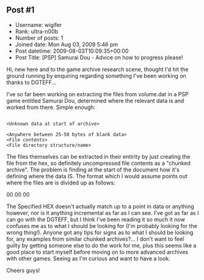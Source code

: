 ## Post #1
- Username: wigifer
- Rank: ultra-n00b
- Number of posts: 1
- Joined date: Mon Aug 03, 2009 5:46 pm
- Post datetime: 2009-08-03T10:09:35+00:00
- Post Title: [PSP] Samurai Dou - Advice on how to progress please!

Hi, new here and to the game archive research scene, thought I'd hit the ground running by enquiring regarding something I've been working on thanks to DGTEFF...

I've so far been working on extracting the files from volume.dat in a PSP game entitled Samurai Dou, determined where the relevant data is and worked from there. Simple enough:

```

<Unknown data at start of archive>

<Anywhere between 25-50 bytes of blank data>
<File contents>
<File directory structure/name>
```


The files themselves can be extracted in their entirity by just creating the file from the hex, so definitely uncompressed file contents as a "chunked archive". The problem is finding at the start of the document how it's defining where the data IS. The format which I would assume points out where the files are is divided up as follows:

00 00 00 <Specified HEX>

The Specified HEX doesn't actually match up to a point in data or anything however, nor is it anything incremental as far as I can see. I've got as far as I can go with the DGTEFF, but I think I've been reading it so much it now confuses me as to what I should be looking for (I'm probably looking for the wrong thing!). Anyone got any tips for signs as to what I should be looking for, any examples from similar chunked archives?... I don't want to feel guilty by getting someone else to do the work for me, plus this seems like a good place to start myself before moving on to more advanced archives with other games. Seeing as I'm curious and want to have a look.

Cheers guys!
